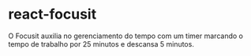 # react-focusit
O Focusit auxilia no gerenciamento do tempo com um timer  marcando o tempo de trabalho por 25 minutos e descansa 5 minutos.
